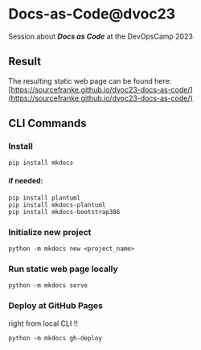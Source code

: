 # Docs-as-Code@dvoc23

Session about ***Docs as Code*** at the DevOpsCamp 2023

## Result

The resulting static web page can be found here: [https://sourcefranke.github.io/dvoc23-docs-as-code/](https://sourcefranke.github.io/dvoc23-docs-as-code/)

## CLI Commands

### Install

````
pip install mkdocs
````

#### if needed:

````
pip install plantuml
pip install mkdocs-plantuml
pip install mkdocs-bootstrap386
````

### Initialize new project

````
python -m mkdocs new <project_name>
````

### Run static web page locally

````
python -m mkdocs serve
````

### Deploy at GitHub Pages

right from local CLI !!

````
python -m mkdocs gh-deploy
````
